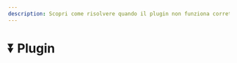 ```yaml
---
description: Scopri come risolvere quando il plugin non funziona correttamente.
---
```


# ⏬ Plugin
